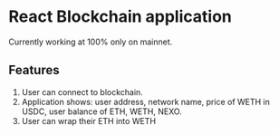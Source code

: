 # React Blockchain application

Currently working at 100% only on mainnet.

## Features
1. User can connect to blockchain.
2. Application shows: user address, network name, price of WETH in USDC, user balance of ETH, WETH, NEXO.
3. User can wrap their ETH into WETH
